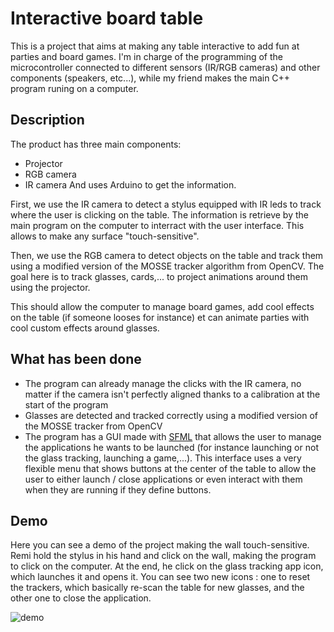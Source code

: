 # Interactive board table
This is a project that aims at making any table interactive to add fun at parties and board games.
I'm in charge of the programming of the microcontroller connected to different sensors (IR/RGB cameras) and other components (speakers, etc...), while my friend makes the main C++ program runing on a computer.

## Description 
The product has three main components:
* Projector
* RGB camera
* IR camera
And uses Arduino to get the information.

First, we use the IR camera to detect a stylus equipped with IR leds to track where the user is clicking on the table. The information is retrieve by the main program on the computer to interract with the user interface. This allows to make any surface "touch-sensitive".

Then, we use the RGB camera to detect objects on the table and track them using a modified version of the MOSSE tracker algorithm from OpenCV. The goal here is to track glasses, cards,... to project animations around them using the projector.

This should allow the computer to manage board games, add cool effects on the table (if someone looses for instance) et can animate parties with cool custom effects around glasses.


## What has been done
* The program can already manage the clicks with the IR camera, no matter if the camera isn't perfectly aligned thanks to a calibration at the start of the program
* Glasses are detected and tracked correctly using a modified version of the MOSSE tracker from OpenCV
* The program has a GUI made with [SFML](https://github.com/SFML/SFML) that allows the user to manage the applications he wants to be launched (for instance launching or not the glass tracking, launching a game,...). This interface uses a very flexible menu that shows buttons at the center of the table to allow the user to either launch / close applications or even interact with them when they are running if they define buttons.

  
## Demo
Here you can see a demo of the project making the wall touch-sensitive. Remi hold the stylus in his hand and click on the wall, making the program to click on the computer.
At the end, he click on the glass tracking app icon, which launches it and opens it. You can see two new icons : one to reset the trackers, which basically re-scan the table for new glasses, and the other one to close the application. 

![demo](https://user-images.githubusercontent.com/18093026/105180130-125c8100-5b22-11eb-830f-0aa012456ed6.gif)